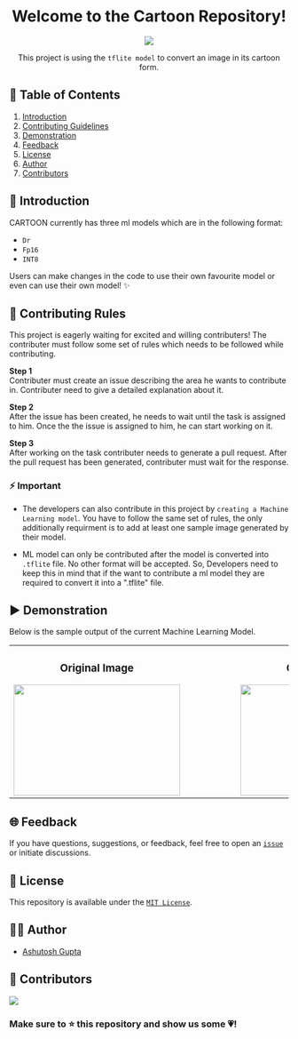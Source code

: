 <div align="center"> 

# Welcome to the Cartoon Repository!

![](https://api.visitorbadge.io/api/VisitorHit?user=@ashut0sh75&repo=Cartoon&countColor=#7370fd)
 <br>

This project is using the `tflite model` to convert an image in its cartoon form. 
 
 </div>
 
## 📃 Table of Contents 
1. [Introduction](#intro)
2. [Contributing Guidelines](#contributing)
3. [Demonstration](#sample) 
4. [Feedback](#feedback)
5. [License](#license)
6. [Author](#author)
7. [Contributors](#contributors)


<a name="intro"></a>

## 🔭 Introduction
CARTOON currently has three ml models which are in the following format:
- `Dr`
- `Fp16`
- `INT8`
  
Users can make changes in the code to use their own favourite model or even can use their own model! ✨



<a name="contributing"></a>

## 📑 Contributing Rules 

This project is eagerly waiting for excited and willing contributers! The contributer must follow some set of rules which needs to be followed while contributing.
<br>

**Step 1** 
<br>
Contributer must create an issue describing the area he wants to contribute in. Contributer need to give a detailed explanation about it.

**Step 2** 
<br>
After the issue has been created, he needs to wait until the task is assigned to him. Once the the issue is assigned to him, he can start working on it.

**Step 3** 
<br>
After working on the task contributer needs to generate a pull request. After the pull request has been generated, contributer must wait for the response.

### ⚡ Important
- The developers can also contribute in this project by `creating a Machine Learning model`.
  You have to follow the same set of rules, the only additionally requirment is to add at least one sample image generated by their model.
  
- ML model can only be contributed after the model is converted into `.tflite` file. No other format will be accepted. So, Developers need to keep this in mind that if the want to contribute a ml model they are required to convert it into a ".tflite" file.


<a name="sample"></a>

## ▶ Demonstration
Below is the sample output of the current Machine Learning Model.


<table>
  <tr>
    <td align="center">
      <h3>Original Image</h3>
      <img src="Original Image.jpg" width="300" height="200">
    </td>
    <td>&nbsp;&nbsp;&nbsp;&nbsp;&nbsp;&nbsp;&nbsp;&nbsp;&nbsp;&nbsp;&nbsp;&nbsp;&nbsp;&nbsp;&nbsp;&nbsp;&nbsp;&nbsp;</td> <!-- Add multiple &nbsp; entities for spacing -->
    <td align="center">
      <h3>Cartoon Image</h3>
      <img src="Cartoon Image.jpg" width="300" height="200">
    </td>
  </tr>
</table>



 <a name="feedback"></a>
 
## 🌐 Feedback

If you have questions, suggestions, or feedback, feel free to open an [`issue`](https://github.com/ashut0sh75/Cartoon/issues) or initiate discussions.

 <a name="license"></a>
   
## 🧾 License
This repository is available under the [`MIT License`](./LICENSE).


<a name="author"></a>
 
## 👨‍💻 Author

- [Ashutosh Gupta](https://github.com/ashut0sh75)

  
 <a name="contributors"></a>
 
## 👥 Contributors

<a href="https://github.com/ashut0sh75/Cartoon/graphs/contributors">
  <img src="https://contrib.rocks/image?repo=ashut0sh75/Cartoon" />
</a>


### Make sure to ⭐ this repository and show us some 💗!

 






